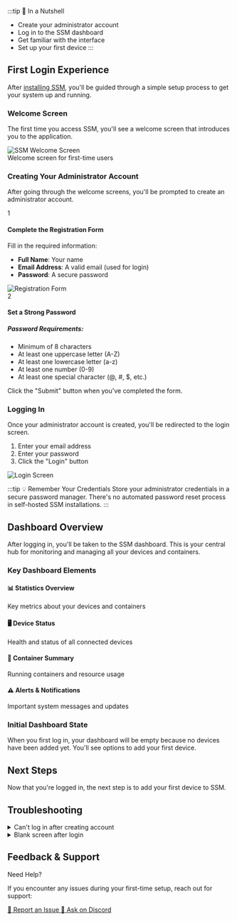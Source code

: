 <script setup>
import NextStepCard from '/components/NextStepCard.vue';
import SectionHeader from '/components/SectionHeader.vue';
import PageHeader from '/components/PageHeader.vue';
</script>

<PageHeader 
  title="First Time Setup" 
  icon="🏁" 
  time="Estimated time: 5 minutes" 
/>

:::tip 🌰 In a Nutshell
- Create your administrator account
- Log in to the SSM dashboard
- Get familiar with the interface
- Set up your first device
:::


## First Login Experience

After [installing SSM](/docs/getting-started/installation), you'll be guided through a simple setup process to get your system up and running.

### Welcome Screen

The first time you access SSM, you'll see a welcome screen that introduces you to the application.

<div class="screenshot-container">
  <img src="/first-time-1.png" alt="SSM Welcome Screen" class="screenshot" />
  <div class="screenshot-caption">Welcome screen for first-time users</div>
</div>


### Creating Your Administrator Account

After going through the welcome screens, you'll be prompted to create an administrator account.

<div class="steps-container">
  <div class="step">
    <div class="step-number">1</div>
    <div class="step-content">
      <h4>Complete the Registration Form</h4>
      <p>Fill in the required information:</p>
      <ul>
        <li><strong>Full Name</strong>: Your name</li>
        <li><strong>Email Address</strong>: A valid email (used for login)</li>
        <li><strong>Password</strong>: A secure password</li>
      </ul>
      <div class="screenshot-container">
        <img src="/first-time-2.png" alt="Registration Form" class="screenshot" />
      </div>
    </div>
  </div>
  
  <div class="step">
    <div class="step-number">2</div>
    <div class="step-content">
      <h4>Set a Strong Password</h4>
      <div class="password-requirements">
        <h5>Password Requirements:</h5>
        <ul>
          <li>Minimum of 8 characters</li>
          <li>At least one uppercase letter (A-Z)</li>
          <li>At least one lowercase letter (a-z)</li>
          <li>At least one number (0-9)</li>
          <li>At least one special character (@, #, $, etc.)</li>
        </ul>
      </div>
      <p>Click the "Submit" button when you've completed the form.</p>
    </div>
  </div>
</div>

### Logging In

Once your administrator account is created, you'll be redirected to the login screen.

1. Enter your email address
2. Enter your password
3. Click the "Login" button

<div class="screenshot-container">
  <img src="/first-time-3.png" alt="Login Screen" class="screenshot" />
</div>

:::tip 💡 Remember Your Credentials
Store your administrator credentials in a secure password manager. There's no automated password reset process in self-hosted SSM installations.
:::

## Dashboard Overview

After logging in, you'll be taken to the SSM dashboard. This is your central hub for monitoring and managing all your devices and containers.

### Key Dashboard Elements

<div class="dashboard-elements">
  <div class="dashboard-element">
    <h4>📊 Statistics Overview</h4>
    <p>Key metrics about your devices and containers</p>
  </div>
  
  <div class="dashboard-element">
    <h4>🖥️ Device Status</h4>
    <p>Health and status of all connected devices</p>
  </div>
  
  <div class="dashboard-element">
    <h4>🐳 Container Summary</h4>
    <p>Running containers and resource usage</p>
  </div>
  
  <div class="dashboard-element">
    <h4>⚠️ Alerts & Notifications</h4>
    <p>Important system messages and updates</p>
  </div>
</div>


### Initial Dashboard State

When you first log in, your dashboard will be empty because no devices have been added yet. You'll see options to add your first device.

## Next Steps

Now that you're logged in, the next step is to add your first device to SSM.

<NextStepCard 
  icon="📱" 
  title="Add Your First Device" 
  description="Connect a server or device to SSM to start managing it" 
  link="/docs/user-guides/devices/adding-devices" 
/>

## Troubleshooting

<details>
<summary>Can't log in after creating account</summary>

If you're unable to log in after creating your account:

1. **Check your email address** - Ensure you're using exactly the same email address you registered with
2. **Verify your password** - Make sure caps lock is off and you're entering your password correctly
3. **Clear browser cache** - Try clearing your browser cache or using a private/incognito window
4. **Check browser storage** - Ensure your browser allows local storage for cookies

If you still can't log in, you can reset your administrator password by accessing the MongoDB database directly:

```bash
# Connect to the MongoDB container
docker exec -it mongo-ssm mongosh

# Switch to the SSM database
use ssm

# Reset password (replace with your email)
db.users.updateOne(
  { email: "your.email@example.com" },
  { $set: { password: "$2b$10$CZt6MqBEVu8abVXel6mnn.A6AJuWlI8qKpPyTZ6TYWLm2jCr7HvdG" } }
)
```

This will reset the password to `Password123!`. Be sure to change it immediately after logging in.
</details>

<details>
<summary>Blank screen after login</summary>

If you see a blank screen after login:

1. **Check browser console** - Open your browser developer tools (F12) and look for errors
2. **Verify server is running** - Ensure all SSM containers are running properly:
   ```bash
   docker compose ps
   ```
3. **Check server logs** - Look for any errors in the server logs:
   ```bash
   docker compose logs server
   ```

Most blank screen issues are related to JavaScript errors or API connection problems.
</details>

## Feedback & Support

<div class="feedback-section">
  <div class="feedback-header">Need Help?</div>
  <div class="feedback-content">
    <p>If you encounter any issues during your first-time setup, reach out for support:</p>
    <div class="feedback-links">
      <a href="https://github.com/SquirrelCorporation/SquirrelServersManager/issues" class="feedback-link">
        <span>🐛</span> Report an Issue
      </a>
      <a href="https://discord.gg/cnQjsFCGKJ" class="feedback-link">
        <span>💬</span> Ask on Discord
      </a>
    </div>
  </div>
</div>
